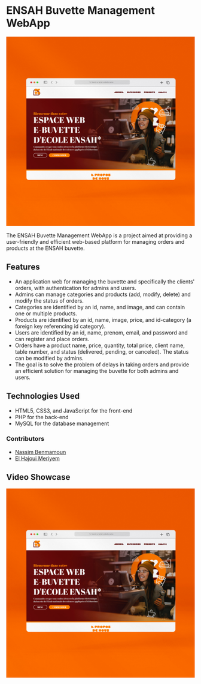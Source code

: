 # ENSAH Buvette Management WebApp

![Screenshot 0](https://github.com/AbdelaliChe/BUVETTE-WebApp/blob/main/Buvette-WebApp/images/t.jpg)

The ENSAH Buvette Management WebApp is a project aimed at providing a user-friendly and efficient web-based platform for managing orders and products at the ENSAH buvette. 

## Features

- An application web for managing the buvette and specifically the clients' orders, with authentication for admins and users.
- Admins can manage categories and products (add, modify, delete) and modify the status of orders.
- Categories are identified by an id, name, and image, and can contain one or multiple products.
- Products are identified by an id, name, image, price, and id-category (a foreign key referencing id category).
- Users are identified by an id, name, prenom, email, and password and can register and place orders.
- Orders have a product name, price, quantity, total price, client name, table number, and status (delivered, pending, or canceled). The status can be modified by admins.
- The goal is to solve the problem of delays in taking orders and provide an efficient solution for managing the buvette for both admins and users.

## Technologies Used

- HTML5, CSS3, and JavaScript for the front-end
- PHP for the back-end
- MySQL for the database management

### Contributors

- [Nassim Benmamoun](https://github.com/nassimBenmamoun)
- [El Hajoui Meriyem](https://github.com/Meriyemelhajoui)

## Video Showcase

[![Watch the video](https://github.com/AbdelaliChe/BUVETTE-WebApp/blob/main/Buvette-WebApp/images/t.jpg)](https://www.linkedin.com/posts/abdelali-chentoui_webdevelopment-webapp-webdesign-activity-6970484024213430272-GR2I?utm_source=share&utm_medium=member_desktop)
